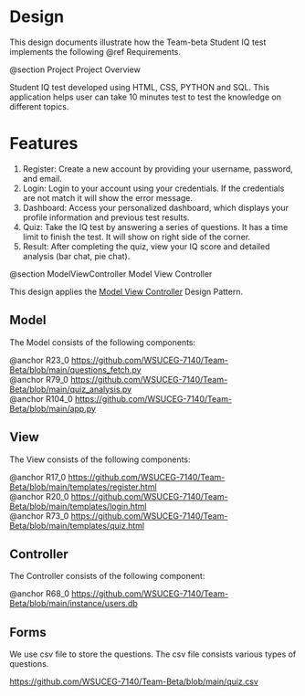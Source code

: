 # Design

This design documents illustrate how the Team-beta Student IQ test implements the following @ref Requirements.

@section Project Project Overview

Student IQ test developed using HTML, CSS, PYTHON and SQL. This application helps user can take 10 minutes test to test the knowledge 
on different topics.

# Features
1. Register: Create a new account by providing your username, password, and email.
2. Login: Login to your account using your credentials. If the credentials are not match it will show the error message.
3. Dashboard: Access your personalized dashboard, which displays your profile information and previous test results.
4. Quiz: Take the IQ test by answering a series of questions. It has a time limit to finish the test. It will show on right side of the corner.
5. Result: After completing the quiz, view your IQ score and detailed analysis (bar chat, pie chat).

@section ModelViewController Model View Controller

This design applies the [Model View Controller](https://en.wikipedia.org/wiki/Model–view–controller) Design Pattern.

## Model

The Model consists of the following components:


@anchor R23_0 https://github.com/WSUCEG-7140/Team-Beta/blob/main/questions_fetch.py<br>
@anchor R79_0 https://github.com/WSUCEG-7140/Team-Beta/blob/main/quiz_analysis.py<br>
@anchor R104_0 https://github.com/WSUCEG-7140/Team-Beta/blob/main/app.py


## View

The View consists of the following components: 

@anchor R17_0 https://github.com/WSUCEG-7140/Team-Beta/blob/main/templates/register.html<br>
@anchor R20_0 https://github.com/WSUCEG-7140/Team-Beta/blob/main/templates/login.html<br>
@anchor R73_0 https://github.com/WSUCEG-7140/Team-Beta/blob/main/templates/quiz.html


## Controller

The Controller consists of the following component:

@anchor R68_0 https://github.com/WSUCEG-7140/Team-Beta/blob/main/instance/users.db


## Forms

We use csv file to store the questions. The csv file consists various types of questions.

https://github.com/WSUCEG-7140/Team-Beta/blob/main/quiz.csv
